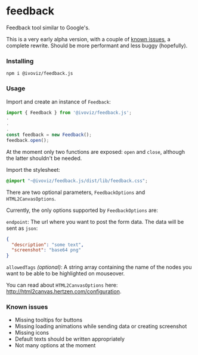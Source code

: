 # feedback
Feedback tool similar to Google's.

This is a very early alpha version, with a couple of [known issues](#known-issues), a complete rewrite. Should be more performant and less buggy (hopefully).

### Installing

```
npm i @ivoviz/feedback.js
```

### Usage

Import and create an instance of `Feedback`:
```ts
import { Feedback } from '@ivoviz/feedback.js';
.
.
.
const feedback = new Feedback();
feedback.open();
```

At the moment only two functions are exposed: `open` and `close`, although the latter shouldn't be needed.

Import the stylesheet:

```scss
@import "~@ivoviz/feedback.js/dist/lib/feedback.css";
```

There are two optional parameters, `FeedbackOptions` and `HTML2CanvasOptions`.

Currently, the only options supported by `FeedbackOptions` are:

`endpoint`: The url where you want to post the form data. The data will be sent as `json`:

```json
{
  "description": "some text",
  "screenshot": "base64 png"
}
```

`allowedTags` _(optional)_: A string array containing the name of the nodes you want to be able to be highlighted on mouseover.

You can read about `HTML2CanvasOptions` here: http://html2canvas.hertzen.com/configuration.

### Known issues

- Missing tooltips for buttons
- Missing loading animations while sending data or creating screenshot
- Missing icons
- Default texts should be written appropriately
- Not many options at the moment
